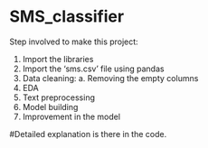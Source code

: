 ﻿# SMS_classifier
Step involved to make this project:
1.	Import the libraries
2.	Import the ‘sms.csv’ file using pandas
3.	Data cleaning:
a.	Removing the empty columns
4.	EDA
5.	Text preprocessing
6.	Model building
7.	Improvement in the model


#Detailed explanation is there in the code.
